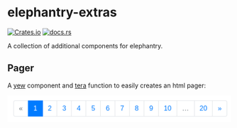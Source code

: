 # elephantry-extras

[![Crates.io](https://img.shields.io/crates/v/elephantry-extras)](https://crates.io/crates/elephantry-extras)
[![docs.rs](https://img.shields.io/badge/docs-latest-blue.svg)](https://docs.rs/elephantry-extras)

A collection of additional components for elephantry.

## Pager

A [yew](https://yew.rs/) component and [tera](https://tera.netlify.app/)
function to easily creates an html pager:

![](pager.png)
